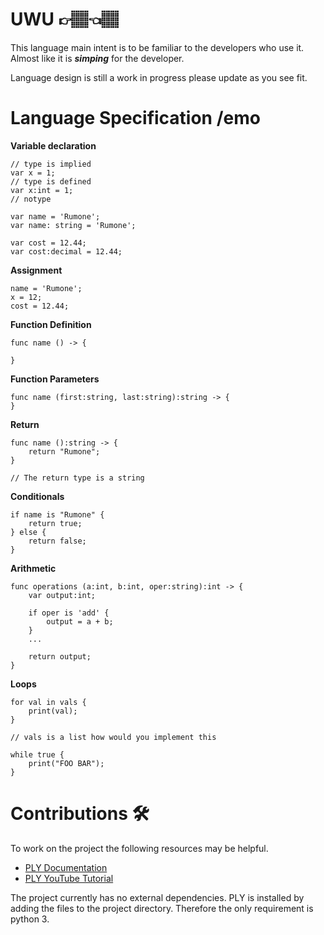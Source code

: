 # UWU 👉🏽👈🏽

This language main intent is to be familiar to the developers who use it. Almost like it is ***simping*** for the developer.

Language design is still a work in progress please update as you see fit.

# Language Specification /emo

**Variable declaration**

```
// type is implied
var x = 1;
// type is defined
var x:int = 1;
// notype

var name = 'Rumone';
var name: string = 'Rumone';

var cost = 12.44;
var cost:decimal = 12.44;
```

**Assignment**

```
name = 'Rumone';
x = 12;
cost = 12.44;
```

**Function Definition**

```
func name () -> {
	
}
```

**Function Parameters**

```
func name (first:string, last:string):string -> {
}
```

**Return**

```
func name ():string -> {
	return "Rumone";
}

// The return type is a string
```

**Conditionals**

```
if name is "Rumone" {
	return true;
} else {
	return false;
}
```

**Arithmetic**

```
func operations (a:int, b:int, oper:string):int -> {
	var output:int;
	
	if oper is 'add' {
		output = a + b;
	}
	...

	return output;
}
```

**Loops**

```
for val in vals {
	print(val);
}

// vals is a list how would you implement this

while true {
	print("FOO BAR");
}
```

# Contributions 🛠️

To work on the project the following resources may be helpful.

- [PLY Documentation](https://ply.readthedocs.io/en/latest/ply.html)
- [PLY YouTube Tutorial](https://www.youtube.com/watch?v=Hh49BXmHxX8)

The project currently has no external dependencies. PLY is installed by adding the files to the project directory. Therefore the only requirement is python 3.